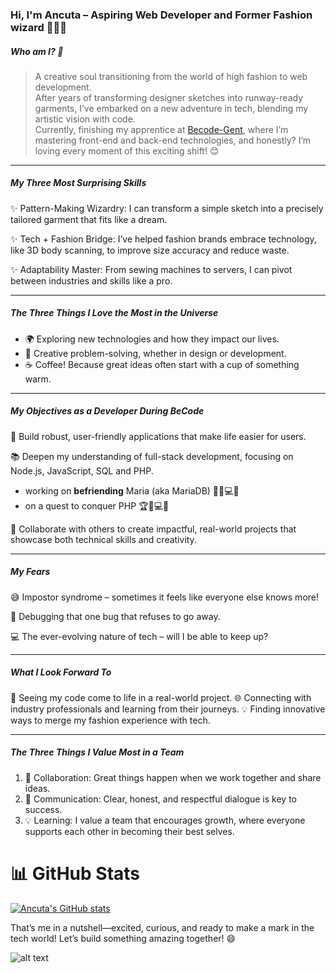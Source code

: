 ### Hi, I'm Ancuta – Aspiring Web Developer and Former Fashion wizard 👩‍💻👗

##### Who am I? 🔮

> A creative soul transitioning from the world of high fashion to web development.<br>
> After years of transforming designer sketches into runway-ready garments, I’ve embarked on a new adventure in tech, blending my artistic vision with code.<br>
> Currently, finishing my apprentice at [Becode-Gent](https://becode.org/), where I’m mastering front-end and back-end technologies, and honestly? I’m loving every moment of this exciting shift! 😊<br>

-------

##### My Three Most Surprising Skills 
✨ Pattern-Making Wizardry: I can transform a simple sketch into a precisely tailored garment that fits like a dream.

✨ Tech + Fashion Bridge: I’ve helped fashion brands embrace technology, like 3D body scanning, to improve size accuracy and reduce waste.

✨ Adaptability Master: From sewing machines to servers, I can pivot between industries and skills like a pro.

-------

##### The Three Things I Love the Most in the Universe
+ 🌍 Exploring new technologies and how they impact our lives.
+ 🎨 Creative problem-solving, whether in design or development.
+ ☕ Coffee! Because great ideas often start with a cup of something warm.

-------

##### My Objectives as a Developer During BeCode
🚀 Build robust, user-friendly applications that make life easier for users.

📚 Deepen my understanding of full-stack development, focusing on Node.js, JavaScript, SQL and PHP.

  * working on **befriending** Maria (aka MariaDB) 🤝🐬💻💡
  * on a quest to conquer PHP 🏆🐘💻🚀
     
🤝 Collaborate with others to create impactful, real-world projects that showcase both technical skills and creativity.

-------

##### My Fears
😅 Impostor syndrome – sometimes it feels like everyone else knows more!

🐛 Debugging that one bug that refuses to go away.

💻 The ever-evolving nature of tech – will I be able to keep up?

-------

##### What I Look Forward To
🎉 Seeing my code come to life in a real-world project.
🌐 Connecting with industry professionals and learning from their journeys.
💡 Finding innovative ways to merge my fashion experience with tech.

-------

##### The Three Things I Value Most in a Team
1. 🤝 Collaboration: Great things happen when we work together and share ideas.
1. 💬 Communication: Clear, honest, and respectful dialogue is key to success.
1. 💡 Learning: I value a team that encourages growth, where everyone supports each other in becoming their best selves.


# 📊 GitHub Stats
[![Ancuta's GitHub stats](https://github-readme-stats.vercel.app/api?username=CostiucAncuta&count_private=true&show_icons=true&theme=dracula&hide_rank=falase)](https://github.com/anuraghazra/github-readme-stats)


That’s me in a nutshell—excited, curious, and ready to make a mark in the tech world! Let’s build something amazing together! 😄

 ![alt text](https://media1.tenor.com/m/5BYK-WS0__gAAAAd/cool-fun.gif)


